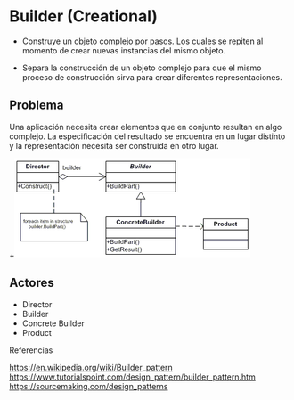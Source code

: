 # Builder (Creational)

- Construye un objeto complejo por pasos. Los cuales se repiten al momento de crear nuevas instancias
del mismo objeto.

- Separa la construcción de un objeto complejo para que el mismo proceso de construcción sirva
para crear diferentes representaciones.

## Problema

Una aplicación necesita crear elementos que en conjunto resultan en algo complejo.
La especificación del resultado se encuentra en un lugar distinto y la representación necesita ser
construída en otro lugar.

+![Builder General Diagram](builder.gif)

## Actores

- Director
- Builder
- Concrete Builder
- Product

Referencias

https://en.wikipedia.org/wiki/Builder_pattern
https://www.tutorialspoint.com/design_pattern/builder_pattern.htm
https://sourcemaking.com/design_patterns